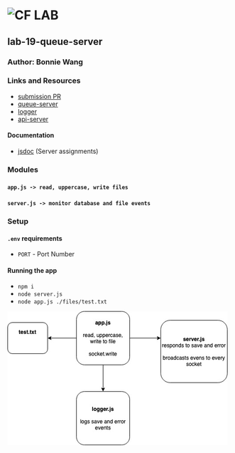 # ![CF](http://i.imgur.com/7v5ASc8.png) LAB

## lab-19-queue-server

### Author: Bonnie Wang

### Links and Resources

- [submission PR](https://github.com/401-advanced-javascript-bw/lab-19-queue-server/pull/1)
- [queue-server](https://lab-19-queue-server-bw.herokuapp.com/)
- [logger](https://lab-19-logger-bw.azurewebsites.net)
- [api-server](https://lab-19-api-server-bw.herokuapp.com/)

#### Documentation

- [jsdoc](http://xyz.com) (Server assignments)

### Modules

#### `app.js -> read, uppercase, write files`

#### `server.js -> monitor database and file events`

### Setup

#### `.env` requirements

- `PORT` - Port Number

#### Running the app

- `npm i`
- `node server.js`
- `node app.js ./files/test.txt`

![](./assets/uml.jpg)
